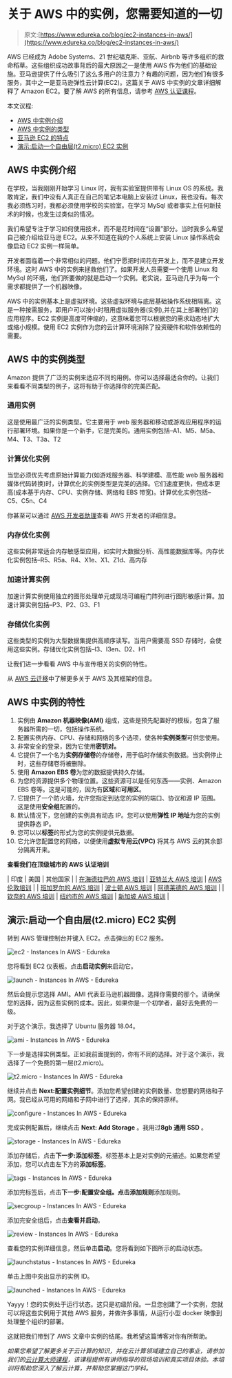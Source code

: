 # 关于 AWS 中的实例，您需要知道的一切

> 原文:[https://www.edureka.co/blog/ec2-instances-in-aws/](https://www.edureka.co/blog/ec2-instances-in-aws/)

AWS 已经成为 Adobe Systems、21 世纪福克斯、亚航、Airbnb 等许多组织的救命稻草。这些组织成功故事背后的最大原因之一是使用 AWS 作为他们的基础设施。亚马逊提供了什么吸引了这么多用户的注意力？有趣的问题，因为他们有很多服务，其中之一是亚马逊弹性云计算(EC2)。这篇关于 AWS 中实例的文章详细解释了 Amazon EC2。要了解 AWS 的所有信息，请参考 [AWS 认证课程](https://www.edureka.co/aws-certification-training)。

本文议程:

*   [AWS 中实例介绍](#IntroductionToInstancesInAWS)
*   [AWS 中实例的类型](#TypesOfInstancesInAWS)
*   [亚马逊 EC2 的特点](#FeaturesofAmazonEC2)
*   [演示:启动一个自由层(t2.micro) EC2 实例](#Demo)

## **AWS 中实例介绍**

在学校，当我刚刚开始学习 Linux 时，我有实验室提供带有 Linux OS 的系统。我敢肯定，我们中没有人真正在自己的笔记本电脑上安装过 Linux，我也没有。每次我必须练习时，我都必须使用学校的实验室。在学习 MySql 或者事实上任何新技术的时候，也发生过类似的情况。

我们希望专注于学习如何使用技术，而不是花时间在“设置”部分。当时我多么希望自己被介绍给亚马逊 EC2。从来不知道在我的个人系统上安装 Linux 操作系统会像启动 EC2 实例一样简单。

开发者面临着一个非常相似的问题。他们宁愿把时间花在开发上，而不是建立开发环境。这时 AWS 中的实例来拯救他们了。如果开发人员需要一个使用 Linux 和 MySql 的环境，他们所要做的就是启动一个实例。老实说，亚马逊几乎为每一个需求都提供了一个机器映像。

AWS 中的实例基本上是虚拟环境。这些虚拟环境与底层基础操作系统相隔离。这是一种按需服务，即用户可以按小时租用虚拟服务器(实例),并在其上部署他们的应用程序。EC2 实例是高度可伸缩的，这意味着您可以根据您的需求动态地扩大或缩小规模。使用 EC2 实例作为您的云计算环境消除了投资硬件和软件依赖性的需要。

## **AWS 中的实例类型**

Amazon 提供了广泛的实例来适应不同的用例。你可以选择最适合你的。让我们来看看不同类型的例子，这将有助于你选择你的完美匹配。

### **通用实例**

这是使用最广泛的实例类型。它主要用于 web 服务器和移动或游戏应用程序的运行部署环境。如果你是一个新手，它是完美的。通用实例包括–A1、M5、M5a、M4、T3、T3a、T2

### **计算优化实例**

当您必须优先考虑原始计算能力(如游戏服务器、科学建模、高性能 web 服务器和媒体代码转换)时，计算优化的实例类型是完美的选择。它们速度更快，但成本更高(成本基于内存、CPU、实例存储、网络和 EBS 带宽)。计算优化实例包括–C5、C5n、C4

你甚至可以通过 [AWS 开发者助理](https://www.edureka.co/aws-developer-certification-training)查看 AWS 开发者的详细信息。

### **内存优化实例**

这些实例非常适合内存敏感型应用，如实时大数据分析、高性能数据库等。内存优化实例包括–R5、R5a、R4、X1e、X1、Z1d、高内存

### **加速计算实例**

加速计算实例使用独立的图形处理单元或现场可编程门阵列进行图形敏感计算。加速计算实例包括–P3、P2、G3、F1

### **存储优化实例**

这些类型的实例为大型数据集提供高顺序读写。当用户需要高 SSD 存储时，会使用这些实例。存储优化实例包括–I3、I3en、D2、H1

让我们进一步看看 AWS 中与宣传相关的实例的特性。

从 [AWS 云迁移](https://www.edureka.co/migrating-to-aws)中了解更多关于 AWS 及其框架的信息。

## **AWS 中实例的特性**

1.  实例由 **Amazon 机器映像(AMI)** 组成，这些是预先配置好的模板，包含了服务器所需的一切，包括操作系统。
2.  配置实例内存、CPU、存储和网络的多个选项，使各种**实例类型**可供您使用。
3.  非常安全的登录，因为它使用**密钥对。**
4.  它提供了一个名为**实例存储卷**的存储卷，用于临时存储实例数据。当实例停止时，这些存储卷将被删除。
5.  使用 **Amazon EBS 卷**为您的数据提供持久存储。
6.  为您的资源提供多个物理位置。这些资源可以是任何东西——实例、Amazon EBS 卷等。这是可能的，因为有**区域**和**可用区**。
7.  它提供了一个防火墙，允许您指定到达您的实例的端口、协议和源 IP 范围。这是使用**安全组**配置的。
8.  默认情况下，您创建的实例具有动态 IP。您可以使用**弹性 IP 地址**为您的实例提供静态 IP。
9.  您可以以**标签**的形式为您的实例提供元数据。
10.  它允许您配置您的网络，以便使用**虚拟专用云(VPC)** 将其与 AWS 云的其余部分隔离开来。

**查看我们在顶级城市的 AWS 认证培训**

| 印度 | 美国 | 其他国家 |
| [在海德拉巴的 AWS 培训](https://www.edureka.co/aws-certification-training-hyderabad) | [亚特兰大 AWS 培训](https://www.edureka.co/aws-certification-training-atlanta) | [AWS 伦敦培训](https://www.edureka.co/aws-certification-training-london) |
| [班加罗尔的 AWS 培训](https://www.edureka.co/aws-certification-training-bangalore) | [波士顿 AWS 培训](https://www.edureka.co/aws-certification-training-boston) | [阿德莱德的 AWS 培训](https://www.edureka.co/aws-certification-training-adelaide) |
| [钦奈的 AWS 培训](https://www.edureka.co/aws-certification-training-chennai) | [纽约市的 AWS 培训](https://www.edureka.co/aws-certification-training-new-york-city) | [新加坡 AWS 培训](https://www.edureka.co/aws-certification-training-singapore) |

## **演示:启动一个自由层(t2.micro) EC2 实例**

转到 AWS 管理控制台并键入 EC2。点击弹出的 EC2 服务。

![ec2 - Instances In AWS - Edureka](../Images/baf05cd25380fd3a4acd62d99499b10b.png)

您将看到 EC2 仪表板。点击**启动实例**来启动它。

![launch - Instances In AWS - Edureka](../Images/51ebc24ac83d40b2ef97a65857d5b052.png)

然后会提示您选择 AMI。AMI 代表亚马逊机器图像。选择你需要的那个。请确保您的选择，因为这些实例的成本。因此，如果你是一个初学者，最好去免费的一级。

对于这个演示，我选择了 Ubuntu 服务器 18.04。

![ami - Instances In AWS - Edureka](../Images/c8302d9e1557c69dcb94f05fd92ce504.png)

下一步是选择实例类型。正如我前面提到的，你有不同的选择。对于这个演示，我选择了一个免费的第一层(t2.micro)。

![t2.micro - Instances In AWS - Edureka](../Images/654cfce82c33b1172d7916686661b561.png)

继续并点击 **Next:配置实例细节**。添加您希望创建的实例数量、您想要的网络和子网。我已经从可用的网络和子网中进行了选择，其余的保持原样。

![configure - Instances In AWS - Edureka](../Images/7bdc8123b67b897a94967aa4fb3bfe4f.png)

完成实例配置后，继续点击 **Next: Add Storage** 。我用过**8gb 通用 SSD** 。

![storage - Instances In AWS - Edureka](../Images/c68055a093ce6091cc8f27885cca00f8.png)

添加存储后，点击**下一步:添加标签**。标签基本上是对实例的元描述。如果您希望添加，您可以点击左下方的**添加标签**。

![tags - Instances In AWS - Edureka](../Images/cae77e2cfb60e7ec74650632b4368ee7.png)

添加完标签后，点击**下一步:配置安全组。**点击**添加规则**添加规则。

![secgroup - Instances In AWS - Edureka](../Images/a23b95488eb7a300e420df1157c092a7.png)

添加完安全组后，点击**查看并启动**。

![review - Instances In AWS - Edureka](../Images/7b51c337a16645e406e688e61eb39fcc.png)

查看您的实例详细信息，然后单击**启动**。您将看到如下图所示的启动状态。

![launchstatus - Instances In AWS - Edureka](../Images/32e80f367fe480eb243c8a2f5e80fd95.png)

单击上图中突出显示的实例 ID。

![launched - Instances In AWS - Edureka](../Images/983825f51c46497b973d7998a510819c.png)

Yayyy！您的实例处于运行状态。这只是初级阶段。一旦您创建了一个实例，您就可以将这些实例用于其他 AWS 服务，并做许多事情，从运行小型 docker 映像到处理整个组织的部署。

这就把我们带到了 AWS 文章中实例的结尾。我希望这篇博客对你有所帮助。

*如果您希望了解更多关于云计算的知识，并在云计算领域建立自己的事业，请参加我们的[云计算大师课程](https://www.edureka.co/masters-program/cloud-architect-training)，该课程提供有讲师指导的现场培训和真实项目体验。本培训将帮助您深入了解云计算，并帮助您掌握这门学科。*